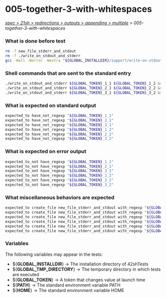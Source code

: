 # 005-together-3-with-whitespaces

*[spec > 21sh > redirections > outputs > appending > multiple](..) > 005-together-3-with-whitespaces*

### What is done before test

```bash
rm -f new_file_stderr_and_stdout
rm -f ./write_on_stdout_and_stderr
gcc -Wall -Werror -Wextra "${GLOBAL_INSTALLDIR}/support/write-on-stdout-and-stderr/main.c" -o ./write_on_stdout_and_stderr

```

### Shell commands that are sent to the standard entry

```bash
./write_on_stdout_and_stderr ${GLOBAL_TOKEN}_1_1 ${GLOBAL_TOKEN}_1_2 &>> new_file_stderr_and_stdout
./write_on_stdout_and_stderr ${GLOBAL_TOKEN}_2_1 ${GLOBAL_TOKEN}_2_2 &>>	new_file_stderr_and_stdout
./write_on_stdout_and_stderr ${GLOBAL_TOKEN}_3_1 ${GLOBAL_TOKEN}_3_2 &>>	  	new_file_stderr_and_stdout

```

### What is expected on standard output

```bash
expected_to have_not_regexp "${GLOBAL_TOKEN}_1_1"
expected_to have_not_regexp "${GLOBAL_TOKEN}_2_1"
expected_to have_not_regexp "${GLOBAL_TOKEN}_3_1"
expected_to have_not_regexp "${GLOBAL_TOKEN}_1_2"
expected_to have_not_regexp "${GLOBAL_TOKEN}_2_2"
expected_to have_not_regexp "${GLOBAL_TOKEN}_3_2"

```

### What is expected on error output

```bash
expected_to_not have_regexp "${GLOBAL_TOKEN}_1_1"
expected_to_not have_regexp "${GLOBAL_TOKEN}_2_1"
expected_to_not have_regexp "${GLOBAL_TOKEN}_3_1"
expected_to_not have_regexp "${GLOBAL_TOKEN}_1_2"
expected_to_not have_regexp "${GLOBAL_TOKEN}_2_2"
expected_to_not have_regexp "${GLOBAL_TOKEN}_3_2"

```

### What miscellaneous behaviors are expected

```bash
expected_to create_file new_file_stderr_and_stdout with_regexp "${GLOBAL_TOKEN}_1_1$"
expected_to create_file new_file_stderr_and_stdout with_regexp "${GLOBAL_TOKEN}_2_1$"
expected_to create_file new_file_stderr_and_stdout with_regexp "${GLOBAL_TOKEN}_3_1$"
expected_to create_file new_file_stderr_and_stdout with_regexp "${GLOBAL_TOKEN}_1_2$"
expected_to create_file new_file_stderr_and_stdout with_regexp "${GLOBAL_TOKEN}_2_2$"
expected_to create_file new_file_stderr_and_stdout with_regexp "${GLOBAL_TOKEN}_3_2$"

```

### Variables

The following variables may appear in the tests:

* ${**GLOBAL_INSTALLDIR**} -> The installation directory of 42shTests
* ${**GLOBAL_TMP_DIRECTORY**} -> The temporary directory in which tests are executed
* ${**GLOBAL_TOKEN**} -> A token that changes value at launch time
* ${**PATH**} -> The standard environment variable PATH
* ${**HOME**} -> The standard environment variable HOME
